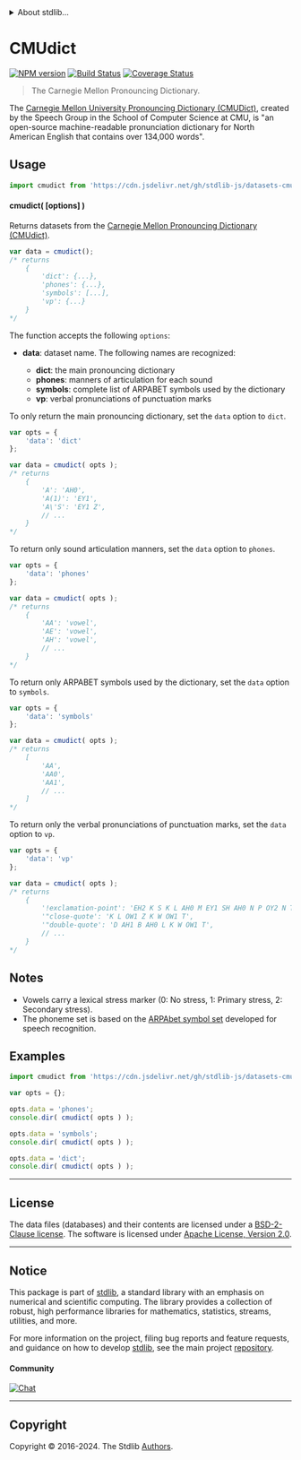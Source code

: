 <!--

@license Apache-2.0

Copyright (c) 2018 The Stdlib Authors.

Licensed under the Apache License, Version 2.0 (the "License");
you may not use this file except in compliance with the License.
You may obtain a copy of the License at

   http://www.apache.org/licenses/LICENSE-2.0

Unless required by applicable law or agreed to in writing, software
distributed under the License is distributed on an "AS IS" BASIS,
WITHOUT WARRANTIES OR CONDITIONS OF ANY KIND, either express or implied.
See the License for the specific language governing permissions and
limitations under the License.

-->


<details>
  <summary>
    About stdlib...
  </summary>
  <p>We believe in a future in which the web is a preferred environment for numerical computation. To help realize this future, we've built stdlib. stdlib is a standard library, with an emphasis on numerical and scientific computation, written in JavaScript (and C) for execution in browsers and in Node.js.</p>
  <p>The library is fully decomposable, being architected in such a way that you can swap out and mix and match APIs and functionality to cater to your exact preferences and use cases.</p>
  <p>When you use stdlib, you can be absolutely certain that you are using the most thorough, rigorous, well-written, studied, documented, tested, measured, and high-quality code out there.</p>
  <p>To join us in bringing numerical computing to the web, get started by checking us out on <a href="https://github.com/stdlib-js/stdlib">GitHub</a>, and please consider <a href="https://opencollective.com/stdlib">financially supporting stdlib</a>. We greatly appreciate your continued support!</p>
</details>

# CMUdict

[![NPM version][npm-image]][npm-url] [![Build Status][test-image]][test-url] [![Coverage Status][coverage-image]][coverage-url] <!-- [![dependencies][dependencies-image]][dependencies-url] -->

> The Carnegie Mellon Pronouncing Dictionary.

<section class="intro">

The [Carnegie Mellon University Pronouncing Dictionary (CMUDict)][cmudict], created by the Speech Group in the School of Computer Science at CMU, is "an open-source machine-readable pronunciation dictionary for North American English that contains over 134,000 words".

</section>

<!-- /.intro -->



<section class="usage">

## Usage

```javascript
import cmudict from 'https://cdn.jsdelivr.net/gh/stdlib-js/datasets-cmudict@deno/mod.js';
```

#### cmudict( \[options] )

Returns datasets from the [Carnegie Mellon Pronouncing Dictionary (CMUdict)][cmudict].

```javascript
var data = cmudict();
/* returns
    {
        'dict': {...},
        'phones': {...},
        'symbols': [...],
        'vp': {...}
    }
*/
```

The function accepts the following `options`:

-   **data**: dataset name. The following names are recognized:

    -   **dict**: the main pronouncing dictionary
    -   **phones**: manners of articulation for each sound
    -   **symbols**: complete list of ARPABET symbols used by the dictionary
    -   **vp**: verbal pronunciations of punctuation marks

To only return the main pronouncing dictionary, set the `data` option to `dict`.

```javascript
var opts = {
    'data': 'dict'
};

var data = cmudict( opts );
/* returns
    {
        'A': 'AH0',
        'A(1)': 'EY1',
        'A\'S': 'EY1 Z',
        // ...
    }
*/
```

To return only sound articulation manners, set the `data` option to `phones`.

```javascript
var opts = {
    'data': 'phones'
};

var data = cmudict( opts );
/* returns
    {
        'AA': 'vowel',
        'AE': 'vowel',
        'AH': 'vowel',
        // ...
    }
*/
```

To return only ARPABET symbols used by the dictionary, set the `data` option to `symbols`.

```javascript
var opts = {
    'data': 'symbols'
};

var data = cmudict( opts );
/* returns
    [
        'AA',
        'AA0',
        'AA1',
        // ...
    ]
*/
```

To return only the verbal pronunciations of punctuation marks, set the `data` option to `vp`.

```javascript
var opts = {
    'data': 'vp'
};

var data = cmudict( opts );
/* returns
    {
        '!exclamation-point': 'EH2 K S K L AH0 M EY1 SH AH0 N P OY2 N T',
        '"close-quote': 'K L OW1 Z K W OW1 T',
        '"double-quote': 'D AH1 B AH0 L K W OW1 T',
        // ...
    }
*/
```

</section>

<!-- /.usage -->

<section class="notes">

## Notes

-   Vowels carry a lexical stress marker (0: No stress, 1: Primary stress, 2: Secondary stress).
-   The phoneme set is based on the [ARPAbet symbol set][arpabet] developed for speech recognition.

</section>

<!-- /.notes -->

<section class="examples">

## Examples

<!-- eslint no-undef: "error" -->

```javascript
import cmudict from 'https://cdn.jsdelivr.net/gh/stdlib-js/datasets-cmudict@deno/mod.js';

var opts = {};

opts.data = 'phones';
console.dir( cmudict( opts ) );

opts.data = 'symbols';
console.dir( cmudict( opts ) );

opts.data = 'dict';
console.dir( cmudict( opts ) );
```

</section>

<!-- /.examples -->



* * *

<!-- <license> -->

## License

The data files (databases) and their contents are licensed under a [BSD-2-Clause license][bsd-license]. The software is licensed under [Apache License, Version 2.0][apache-license].

<!-- </license> -->

<!-- Section for related `stdlib` packages. Do not manually edit this section, as it is automatically populated. -->

<section class="related">

</section>

<!-- /.related -->

<!-- Section for all links. Make sure to keep an empty line after the `section` element and another before the `/section` close. -->


<section class="main-repo" >

* * *

## Notice

This package is part of [stdlib][stdlib], a standard library with an emphasis on numerical and scientific computing. The library provides a collection of robust, high performance libraries for mathematics, statistics, streams, utilities, and more.

For more information on the project, filing bug reports and feature requests, and guidance on how to develop [stdlib][stdlib], see the main project [repository][stdlib].

#### Community

[![Chat][chat-image]][chat-url]

---

## Copyright

Copyright &copy; 2016-2024. The Stdlib [Authors][stdlib-authors].

</section>

<!-- /.stdlib -->

<!-- Section for all links. Make sure to keep an empty line after the `section` element and another before the `/section` close. -->

<section class="links">

[npm-image]: http://img.shields.io/npm/v/@stdlib/datasets-cmudict.svg
[npm-url]: https://npmjs.org/package/@stdlib/datasets-cmudict

[test-image]: https://github.com/stdlib-js/datasets-cmudict/actions/workflows/test.yml/badge.svg?branch=main
[test-url]: https://github.com/stdlib-js/datasets-cmudict/actions/workflows/test.yml?query=branch:main

[coverage-image]: https://img.shields.io/codecov/c/github/stdlib-js/datasets-cmudict/main.svg
[coverage-url]: https://codecov.io/github/stdlib-js/datasets-cmudict?branch=main

<!--

[dependencies-image]: https://img.shields.io/david/stdlib-js/datasets-cmudict.svg
[dependencies-url]: https://david-dm.org/stdlib-js/datasets-cmudict/main

-->

[chat-image]: https://img.shields.io/gitter/room/stdlib-js/stdlib.svg
[chat-url]: https://app.gitter.im/#/room/#stdlib-js_stdlib:gitter.im

[stdlib]: https://github.com/stdlib-js/stdlib

[stdlib-authors]: https://github.com/stdlib-js/stdlib/graphs/contributors

[cli-section]: https://github.com/stdlib-js/datasets-cmudict#cli
[cli-url]: https://github.com/stdlib-js/datasets-cmudict/tree/cli
[@stdlib/datasets-cmudict]: https://github.com/stdlib-js/datasets-cmudict/tree/main

[umd]: https://github.com/umdjs/umd
[es-module]: https://developer.mozilla.org/en-US/docs/Web/JavaScript/Guide/Modules

[deno-url]: https://github.com/stdlib-js/datasets-cmudict/tree/deno
[umd-url]: https://github.com/stdlib-js/datasets-cmudict/tree/umd
[esm-url]: https://github.com/stdlib-js/datasets-cmudict/tree/esm
[branches-url]: https://github.com/stdlib-js/datasets-cmudict/blob/main/branches.md

[cmudict]: http://www.speech.cs.cmu.edu/cgi-bin/cmudict#about

[arpabet]: https://en.wikipedia.org/wiki/ARPABET

[ndjson]: http://specs.frictionlessdata.io/ndjson/

[bsd-license]: https://opensource.org/licenses/bsd-license.html

[apache-license]: https://www.apache.org/licenses/LICENSE-2.0

</section>

<!-- /.links -->
